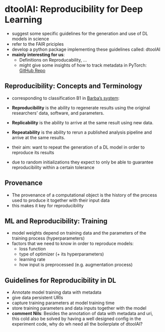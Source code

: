 # dtoolAI: Reproducibility for Deep Learning

- suggest some specific guidelines for the generation and use of DL models in science
- refer to the FAIR priciples 
- develop a python package implementing these guidelines called: dtoolAI
- **mainly interesting for us**: 
    - Definitions on Reproducability, ...
    - might give some insights of how to track metadata in PyTorch: [GitHub Repo](https://github.com/JIC-CSB/dtoolai)


## Reproducibility: Concepts and Terminology
- corresponding to classification B1 in [Barba’s system](https://arxiv.org/pdf/1802.03311.pdf):
- **Reproducibility** is the ability to regenerate results using the original researchers’ data, software, and parameters.
- **Replicability** is the ability to arrive at the same result using new data.
- **Repeatability** is the ability to rerun a published analysis pipeline and arrive at the same results.

- their aim: want to repeat the generation of a DL model in order to reproduce its results
- due to random initializations they expect to only be able to guarantee reproducibility within a certain tolerance

## Provenance
- The provenance of a computational object is the history of the process used to produce it together with their input data
- this makes it key for reproducibility 

## ML and Reproducibility: Training
- model weights depend on training data and the parameters of the training process (hyperparameters)
- factors that we need to know in order to reproduce models:
    - loss function
    - type of optimizer (+ its hyperparameters)
    - learning rate 
    - how input is preprocessed (e.g. augmentation process)
    
## Guidelines for Reproducibility in DL 
- Annotate model training data with metadata
- give data persistent URIs 
- capture training parameters at model training time
- store training parameters and data inputs together with the model
- **comment Nils**: Besides the annotation of data with metadata and uri, this cold also be solved by having a well 
designed config in the experiment code, why do wh need all the boilerplate of dtoolAI?

    
    